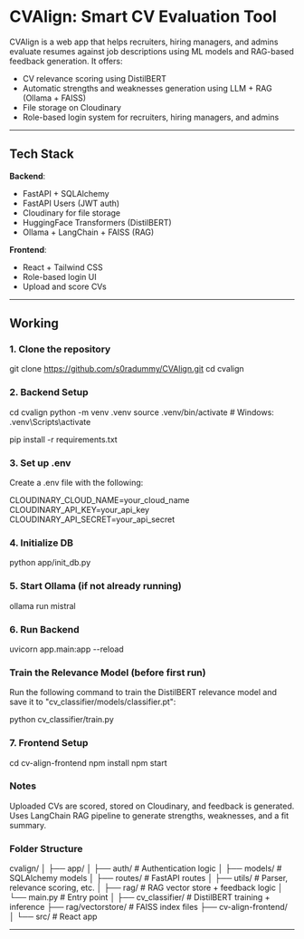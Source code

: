 # CVAlign: Smart CV Evaluation Tool

CVAlign is a web app that helps recruiters, hiring managers, and admins evaluate resumes against job descriptions using ML models and RAG-based feedback generation. It offers:

- CV relevance scoring using DistilBERT
- Automatic strengths and weaknesses generation using LLM + RAG (Ollama + FAISS)
- File storage on Cloudinary
- Role-based login system for recruiters, hiring managers, and admins

---

## Tech Stack

**Backend**:
- FastAPI + SQLAlchemy
- FastAPI Users (JWT auth)
- Cloudinary for file storage
- HuggingFace Transformers (DistilBERT)
- Ollama + LangChain + FAISS (RAG)

**Frontend**:
- React + Tailwind CSS
- Role-based login UI
- Upload and score CVs

---

## Working

### 1. Clone the repository

git clone https://github.com/s0radummy/CVAlign.git
cd cvalign

### 2. Backend Setup

cd cvalign
python -m venv .venv
source .venv/bin/activate  # Windows: .venv\Scripts\activate

pip install -r requirements.txt


### 3. Set up .env
Create a .env file with the following:

CLOUDINARY_CLOUD_NAME=your_cloud_name
CLOUDINARY_API_KEY=your_api_key
CLOUDINARY_API_SECRET=your_api_secret


### 4. Initialize DB

python app/init_db.py

### 5. Start Ollama (if not already running)

ollama run mistral

### 6. Run Backend

uvicorn app.main:app --reload

### Train the Relevance Model (before first run)
Run the following command to train the DistilBERT relevance model and save it to "cv_classifier/models/classifier.pt":

python cv_classifier/train.py


### 7. Frontend Setup

cd cv-align-frontend
npm install
npm start

### Notes
Uploaded CVs are scored, stored on Cloudinary, and feedback is generated.
Uses LangChain RAG pipeline to generate strengths, weaknesses, and a fit summary.


### Folder Structure

cvalign/
│
├── app/
│   ├── auth/         # Authentication logic
│   ├── models/       # SQLAlchemy models
│   ├── routes/       # FastAPI routes
│   ├── utils/        # Parser, relevance scoring, etc.
│   ├── rag/          # RAG vector store + feedback logic
│   └── main.py       # Entry point
│
├── cv_classifier/    # DistilBERT training + inference
├── rag/vectorstore/  # FAISS index files
├── cv-align-frontend/
│   └── src/          # React app








---


